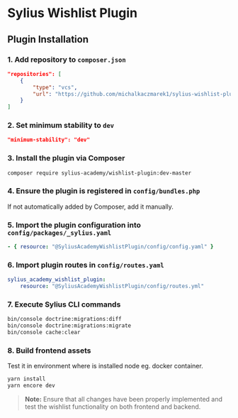 # Sylius Wishlist Plugin

## Plugin Installation

### 1. Add repository to `composer.json`

```json
"repositories": [
    {
        "type": "vcs",
        "url": "https://github.com/michalkaczmarek1/sylius-wishlist-plugin.git"
    }
]
```

### 2. Set minimum stability to `dev`

```json
"minimum-stability": "dev"
```

### 3. Install the plugin via Composer

```bash
composer require sylius-academy/wishlist-plugin:dev-master
```

### 4. Ensure the plugin is registered in `config/bundles.php`

If not automatically added by Composer, add it manually.

### 5. Import the plugin configuration into `config/packages/_sylius.yaml`

```yaml
- { resource: "@SyliusAcademyWishlistPlugin/config/config.yaml" }
```

### 6. Import plugin routes in `config/routes.yaml`

```yaml
sylius_academy_wishlist_plugin:
    resource: "@SyliusAcademyWishlistPlugin/config/routes.yml"
```

### 7. Execute Sylius CLI commands

```bash
bin/console doctrine:migrations:diff
bin/console doctrine:migrations:migrate
bin/console cache:clear
```

### 8. Build frontend assets

Test it in environment where is installed node eg. docker container.

```bash
yarn install
yarn encore dev
```

> **Note:** Ensure that all changes have been properly implemented and test the wishlist functionality on both frontend and backend.

